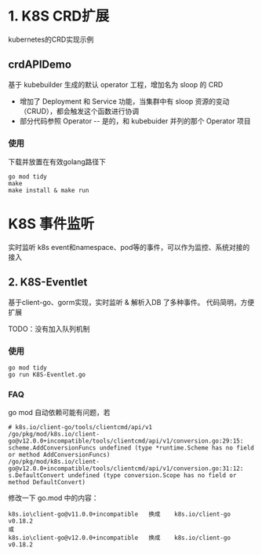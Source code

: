 # 1. K8S CRD扩展
kubernetes的CRD实现示例

## crdAPIDemo
基于 kubebuilder 生成的默认 operator 工程，增加名为 sloop 的 CRD
* 增加了 Deployment 和 Service 功能，当集群中有 sloop 资源的变动（CRUD），都会触发这个函数进行协调
* 部分代码参照 Operator -- 是的，和 kubebuider 并列的那个 Operator 项目

### 使用
下载并放置在有效golang路径下
```
go mod tidy
make
make install & make run
```

# K8S 事件监听
实时监听 k8s event和namespace、pod等的事件，可以作为监控、系统对接的接入

## 2. K8S-Eventlet
基于client-go、gorm实现，实时监听 & 解析入DB 了多种事件。
代码简明，方便扩展

TODO：没有加入队列机制

### 使用
```
go mod tidy
go run K8S-Eventlet.go
```

### FAQ
go mod 自动依赖可能有问题，若

```
# k8s.io/client-go/tools/clientcmd/api/v1
/go/pkg/mod/k8s.io/client-go@v12.0.0+incompatible/tools/clientcmd/api/v1/conversion.go:29:15: scheme.AddConversionFuncs undefined (type *runtime.Scheme has no field or method AddConversionFuncs)
/go/pkg/mod/k8s.io/client-go@v12.0.0+incompatible/tools/clientcmd/api/v1/conversion.go:31:12: s.DefaultConvert undefined (type conversion.Scope has no field or method DefaultConvert)
```

修改一下 go.mod 中的内容：
```
k8s.io\client-go@v11.0.0+incompatible   换成    k8s.io/client-go v0.18.2
或
k8s.io\client-go@v12.0.0+incompatible   换成    k8s.io/client-go v0.18.2
```
```
